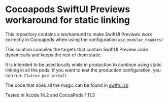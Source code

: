 # Cocoapods SwiftUI Previews workaround for static linking


This repository contains a workaround to make SwiftUI Previews work correctly in Cocoapods when using the configuration `use_modular_headers!`

This solution compiles the targets that contain SwiftUI Preview code dynamically and keeps the rest of them static.

It is intended to be used locally while in production to continue using static linking in all the pods; if you want to test the production configuration, you can run:
`CI=true pod install`

The code that does all the magic can be found in [swiftui.rb](https://github.com/omarzl/CocoapodsSwiftUIPreviews/blob/main/swiftui.rb)

Tested in Xcode 14.2 and CocoaPods 1.11.3
